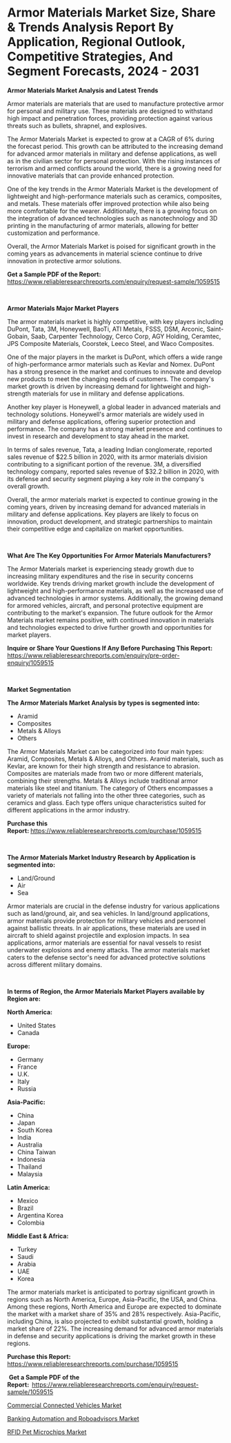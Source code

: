<p><h1>Armor Materials Market Size, Share & Trends Analysis Report By Application, Regional Outlook, Competitive Strategies, And Segment Forecasts, 2024 - 2031</h1></p><p><strong>Armor Materials Market Analysis and Latest Trends</strong></p>
<p><p>Armor materials are materials that are used to manufacture protective armor for personal and military use. These materials are designed to withstand high impact and penetration forces, providing protection against various threats such as bullets, shrapnel, and explosives.</p><p>The Armor Materials Market is expected to grow at a CAGR of 6% during the forecast period. This growth can be attributed to the increasing demand for advanced armor materials in military and defense applications, as well as in the civilian sector for personal protection. With the rising instances of terrorism and armed conflicts around the world, there is a growing need for innovative materials that can provide enhanced protection.</p><p>One of the key trends in the Armor Materials Market is the development of lightweight and high-performance materials such as ceramics, composites, and metals. These materials offer improved protection while also being more comfortable for the wearer. Additionally, there is a growing focus on the integration of advanced technologies such as nanotechnology and 3D printing in the manufacturing of armor materials, allowing for better customization and performance.</p><p>Overall, the Armor Materials Market is poised for significant growth in the coming years as advancements in material science continue to drive innovation in protective armor solutions.</p></p>
<p><strong>Get a Sample PDF of the Report:&nbsp;</strong> <a href="https://www.reliableresearchreports.com/enquiry/request-sample/1059515">https://www.reliableresearchreports.com/enquiry/request-sample/1059515</a></p>
<p>&nbsp;</p>
<p><strong>Armor Materials Major Market Players</strong></p>
<p><p>The armor materials market is highly competitive, with key players including DuPont, Tata, 3M, Honeywell, BaoTi, ATI Metals, FSSS, DSM, Arconic, Saint-Gobain, Saab, Carpenter Technology, Cerco Corp, AGY Holding, Ceramtec, JPS Composite Materials, Coorstek, Leeco Steel, and Waco Composites.</p><p>One of the major players in the market is DuPont, which offers a wide range of high-performance armor materials such as Kevlar and Nomex. DuPont has a strong presence in the market and continues to innovate and develop new products to meet the changing needs of customers. The company's market growth is driven by increasing demand for lightweight and high-strength materials for use in military and defense applications.</p><p>Another key player is Honeywell, a global leader in advanced materials and technology solutions. Honeywell's armor materials are widely used in military and defense applications, offering superior protection and performance. The company has a strong market presence and continues to invest in research and development to stay ahead in the market.</p><p>In terms of sales revenue, Tata, a leading Indian conglomerate, reported sales revenue of $22.5 billion in 2020, with its armor materials division contributing to a significant portion of the revenue. 3M, a diversified technology company, reported sales revenue of $32.2 billion in 2020, with its defense and security segment playing a key role in the company's overall growth.</p><p>Overall, the armor materials market is expected to continue growing in the coming years, driven by increasing demand for advanced materials in military and defense applications. Key players are likely to focus on innovation, product development, and strategic partnerships to maintain their competitive edge and capitalize on market opportunities.</p></p>
<p>&nbsp;</p>
<p><strong>What Are The Key Opportunities For Armor Materials Manufacturers?</strong></p>
<p><p>The Armor Materials market is experiencing steady growth due to increasing military expenditures and the rise in security concerns worldwide. Key trends driving market growth include the development of lightweight and high-performance materials, as well as the increased use of advanced technologies in armor systems. Additionally, the growing demand for armored vehicles, aircraft, and personal protective equipment are contributing to the market's expansion. The future outlook for the Armor Materials market remains positive, with continued innovation in materials and technologies expected to drive further growth and opportunities for market players.</p></p>
<p><strong>Inquire or Share Your Questions If Any Before Purchasing This Report:</strong> <a href="https://www.reliableresearchreports.com/enquiry/pre-order-enquiry/1059515">https://www.reliableresearchreports.com/enquiry/pre-order-enquiry/1059515</a></p>
<p>&nbsp;</p>
<p><strong>Market Segmentation</strong></p>
<p><strong>The Armor Materials Market Analysis by types is segmented into:</strong></p>
<p><ul><li>Aramid</li><li>Composites</li><li>Metals & Alloys</li><li>Others</li></ul></p>
<p><p>The Armor Materials Market can be categorized into four main types: Aramid, Composites, Metals & Alloys, and Others. Aramid materials, such as Kevlar, are known for their high strength and resistance to abrasion. Composites are materials made from two or more different materials, combining their strengths. Metals & Alloys include traditional armor materials like steel and titanium. The category of Others encompasses a variety of materials not falling into the other three categories, such as ceramics and glass. Each type offers unique characteristics suited for different applications in the armor industry.</p></p>
<p><strong>Purchase this Report:&nbsp;</strong><a href="https://www.reliableresearchreports.com/purchase/1059515">https://www.reliableresearchreports.com/purchase/1059515</a></p>
<p>&nbsp;</p>
<p><strong>The Armor Materials Market Industry Research by Application is segmented into:</strong></p>
<p><ul><li>Land/Ground</li><li>Air</li><li>Sea</li></ul></p>
<p><p>Armor materials are crucial in the defense industry for various applications such as land/ground, air, and sea vehicles. In land/ground applications, armor materials provide protection for military vehicles and personnel against ballistic threats. In air applications, these materials are used in aircraft to shield against projectile and explosion impacts. In sea applications, armor materials are essential for naval vessels to resist underwater explosions and enemy attacks. The armor materials market caters to the defense sector's need for advanced protective solutions across different military domains.</p></p>
<p>&nbsp;</p>
<p><strong>In terms of Region, the Armor Materials Market Players available by Region are:</strong></p>
<p>
    <p> <strong> North America: </strong>
        <ul>
            <li>United States</li>
            <li>Canada</li>
        </ul>
        </p> 
    <p> <strong> Europe: </strong>
        <ul>
            <li>Germany</li>
            <li>France</li>
            <li>U.K.</li>
            <li>Italy</li>
            <li>Russia</li>
        </ul>
        </p> 
    <p> <strong> Asia-Pacific: </strong>
        <ul>
            <li>China</li>
            <li>Japan</li>
            <li>South Korea</li>
            <li>India</li>
            <li>Australia</li>
            <li>China Taiwan</li>
            <li>Indonesia</li>
            <li>Thailand</li>
            <li>Malaysia</li>
        </ul>
        </p> 
    <p> <strong> Latin America: </strong>
        <ul>
            <li>Mexico</li>
            <li>Brazil</li>
            <li>Argentina Korea</li>
            <li>Colombia</li>
        </ul>
        </p> 
    <p> <strong> Middle East & Africa: </strong>
        <ul>
            <li>Turkey</li>
            <li>Saudi</li>
            <li>Arabia</li>
            <li>UAE</li>
            <li>Korea</li>
        </ul>
    </p>
    </p>
<p><p>The armor materials market is anticipated to portray significant growth in regions such as North America, Europe, Asia-Pacific, the USA, and China. Among these regions, North America and Europe are expected to dominate the market with a market share of 35% and 28% respectively. Asia-Pacific, including China, is also projected to exhibit substantial growth, holding a market share of 22%. The increasing demand for advanced armor materials in defense and security applications is driving the market growth in these regions.</p></p>
<p><strong>Purchase this Report: </strong><a href="https://www.reliableresearchreports.com/purchase/1059515">https://www.reliableresearchreports.com/purchase/1059515</a></p>
<p>&nbsp;<strong>Get a Sample PDF of the Report:&nbsp;&nbsp;</strong><a href="https://www.reliableresearchreports.com/enquiry/request-sample/1059515">https://www.reliableresearchreports.com/enquiry/request-sample/1059515</a></p>
<p><strong></strong></p>
<p><p><a href="https://view.publitas.com/reportprime-1/commercial-connected-vehicles-market-size-and-growth-market-segmentation-regional-and-country-breakdowns-and-market-trends-for-period-from-2023-2030/">Commercial Connected Vehicles Market</a></p><p><a href="https://view.publitas.com/reportprime-1/global-banking-automation-and-roboadvisors-market-size-and-market-trends-insights-and-projections-from-2023-to-2030/">Banking Automation and Roboadvisors Market</a></p><p><a href="https://view.publitas.com/reportprime-1/rfid-pet-microchips-market-size-market-trends-and-growth-outlook-forecasted-for-period-from-2023-to-2030/">RFID Pet Microchips Market</a></p></p>